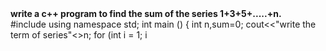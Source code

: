 <B>
write a c++ program to find the sum of the series 1+3+5+.....+n.
</B>
<br>
#include <iostream>
using namespace std;
int main ()
{
    int n,sum=0;
    cout<<"write the term of series"<<endl;
    cin>>n;
    for (int i = 1; i<n; i+=2)
    {
        sum+=i;
    }
    cout<<"sum is "<< sum <<endl;
    return 0;
}
